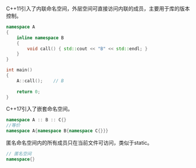 C++11引入了内联命名空间，外层空间可直接访问内联的成员，主要用于库的版本控制。

```cpp
namespace A
{
    inline namespace B
    {
        void call() { std::cout << "B" << std::endl; }
    }
}

int main()
{
    A::call();    // B
    
    return 0;
}
```

C++17引入了嵌套命名空间。

```cpp
namespace A :: B :: C{}
//等价
namespace A{namespace B{namespace C{}}}
```

匿名命名空间内的所有成员只在当前文件可访问，类似于static。

```cpp
// 匿名空间
namespace{}
```
